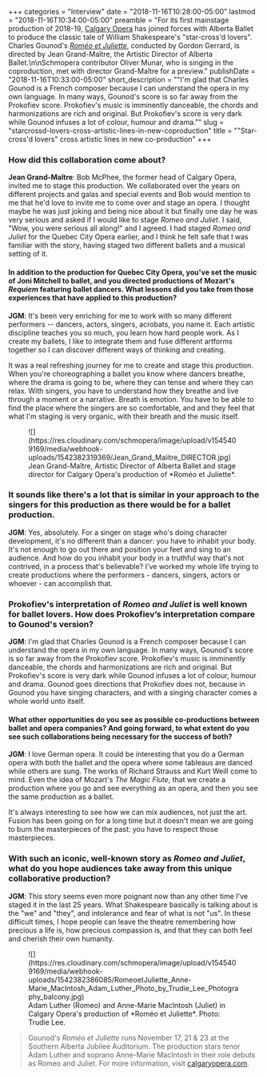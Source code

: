 +++
categories = "Interview"
date = "2018-11-16T10:28:00-05:00"
lastmod = "2018-11-16T10:34:00-05:00"
preamble = "For its first mainstage production of 2018-19, [Calgary Opera](/scene/people/calgary-opera/) has joined forces with Alberta Ballet to produce the classic tale of William Shakespeare's \"star-cross'd lovers\". Charles Gounod's [*Roméo et Juliette*](https://www.calgaryopera.com/18-19/romeo-and-juliette), conducted by Gordon Gerrard, is directed by Jean Grand-Maître, the Artistic Director of Alberta Ballet.\n\nSchmopera contributor Oliver Munar, who is singing in the coproduction, met with director Grand-Maître for a preview."
publishDate = "2018-11-16T10:33:00-05:00"
short_description = "&quot;I&#039;m glad that Charles Gounod is a French composer because I can understand the opera in my own language. In many ways, Gounod&#039;s score is so far away from the Prokofiev score. Prokofiev&#039;s music is imminently danceable, the chords and harmonizations are rich and original. But Prokofiev&#039;s score is very dark while Gounod infuses a lot of colour, humour and drama.&quot;"
slug = "starcrossd-lovers-cross-artistic-lines-in-new-coproduction"
title = "&quot;Star-cross&#039;d lovers&quot; cross artistic lines in new co-production"
+++

### How did this collaboration come about?

**Jean Grand-Maître**: Bob McPhee, the former head of Calgary Opera, invited me to stage this production. We collaborated over the years on different projects and galas and special events and Bob would mention to me that he'd love to invite me to come over and stage an opera. I thought maybe he was just joking and being nice about it but finally one day he was very serious and asked if I would like to stage *Romeo and Juliet*. I said, "Wow, you were serious all along!" and I agreed. I had staged *Romeo and Juliet* for the Quebec City Opera earlier, and I think he felt safe that I was familiar with the story, having staged two different ballets and a musical setting of it.

#### In addition to the production for Quebec City Opera, you've set the music of Joni Mitchell to ballet, and you directed productions of Mozart's *Requiem* featuring ballet dancers. What lessons did you take from those experiences that have applied to this production?

**JGM**: It's been very enriching for me to work with so many different performers -- dancers, actors, singers, acrobats, you name it. Each artistic discipline teaches you so much, you learn how hard people work. As I create my ballets, I like to integrate them and fuse different artforms together so I can discover different ways of thinking and creating.

It was a real refreshing journey for me to create and stage this production. When you're choreographing a ballet you know where dancers breathe, where the drama is going to be, where they can tense and where they can relax. With singers, you have to understand how they breathe and live through a moment or a narrative. Breath is emotion. You have to be able to find the place where the singers are so comfortable, and and they feel that what I'm staging is very organic, with their breath and the music itself.

<figure data-type="image">
![](https://res.cloudinary.com/schmopera/image/upload/v1545409169/media/webhook-uploads/1542382319369/Jean_Grand_Maiitre_DIRECTOR.jpg)
<figcaption>Jean Grand-Maître, Artistic Director of Alberta Ballet and stage director for Calgary Opera's production of *Roméo et Juliette*.</figcaption>
</figure>

### It sounds like there's a lot that is similar in your approach to the singers for this production as there would be for a ballet production.

**JGM**: Yes, absolutely. For a singer on stage who's doing character development, it's no different than a dancer: you have to inhabit your body. It's not enough to go out there and position your feet and sing to an audience. And how do you inhabit your body in a truthful way that's not contrived, in a process that's believable? I've worked my whole life trying to create productions where the performers - dancers, singers, actors or whoever - can accomplish that.

### Prokofiev's interpretation of *Romeo and Juliet* is well known for ballet lovers. How does Prokofiev’s interpretation compare to Gounod's version?

**JGM**: I'm glad that Charles Gounod is a French composer because I can understand the opera in my own language. In many ways, Gounod's score is so far away from the Prokofiev score. Prokofiev's music is imminently danceable, the chords and harmonizations are rich and original. But Prokofiev's score is very dark while Gounod infuses a lot of colour, humour and drama. Gounod goes directions that Prokofiev does not, because in Gounod you have singing characters, and with a singing character comes a whole world unto itself.

#### What other opportunities do you see as possible co-productions between ballet and opera companies? And going forward, to what extent do you see such collaborations being necessary for the success of both?

**JGM**: I love German opera. It could be interesting that you do a German opera with both the ballet and the opera where some tableaus are danced while others are sung. The works of Richard Strauss and Kurt Weill come to mind. Even the idea of Mozart's *The Magic Flute*, that we create a production where you go and see everything as an opera, and then you see the same production as a ballet.

It's always interesting to see how we can mix audiences, not just the art. Fusion has been going on for a long time but it doesn't mean we are going to burn the masterpieces of the past: you have to respect those masterpieces.

### With such an iconic, well-known story as *Romeo and Juliet*, what do you hope audiences take away from this unique collaborative production?

**JGM**: This story seems even more poignant now than any other time I've staged it in the last 25 years. What Shakespeare basically is talking about is the "we" and "they", and intolerance and fear of what is not "us". In these difficult times, I hope people can leave the theatre remembering how precious a life is, how precious compassion is, and that they can both feel and cherish their own humanity.

<figure data-type="image">
![](https://res.cloudinary.com/schmopera/image/upload/v1545409169/media/webhook-uploads/1542382386085/RomeoetJuliette_Anne-Marie_MacIntosh_Adam_Luther_Photo_by_Trudie_Lee_Photography_balcony.jpg)
<figcaption>Adam Luther (Romeo) and Anne-Marie MacIntosh (Juliet) in Calgary Opera's production of *Roméo et Juliette*. Photo: Trudie Lee.</figcaption>
</figure>

>Gounod's *Roméo et Juliette* runs November 17, 21 & 23 at the Southern Alberta Jubilee Auditorium. The production stars tenor Adam Luther and soprano Anne-Marie MacIntosh in their role debuts as Romeo and Juliet. For more information, visit [calgaryopera.com](https://www.calgaryopera.com/18-19/romeo-and-juliette).
